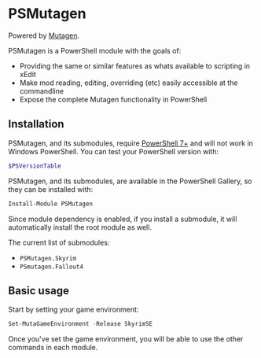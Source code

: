 # PSMutagen

Powered by [Mutagen](https://github.com/Mutagen-Modding/Mutagen).

PSMutagen is a PowerShell module with the goals of:

- Providing the same or similar features as whats available to scripting in xEdit
- Make mod reading, editing, overriding (etc) easily accessible at the commandline
- Expose the complete Mutagen functionality in PowerShell

## Installation

PSMutagen, and its submodules, require [PowerShell 7+](https://github.com/powershell/powershell/releases) and will not work in Windows PowerShell. You can test your PowerShell version with:

```powershell
$PSVersionTable
```

PSMutagen, and its submodules, are available in the PowerShell Gallery, so they can be installed with:

```powershell
Install-Module PSMutagen
```

Since module dependency is enabled, if you install a submodule, it will automatically install the root module as well.

The current list of submodules:

- `PSMutagen.Skyrim`
- `PSmutagen.Fallout4`

## Basic usage

Start by setting your game environment:

```powershell
Set-MutaGameEnvironment -Release SkyrimSE
```

Once you've set the game environment, you will be able to use the other commands in each module.